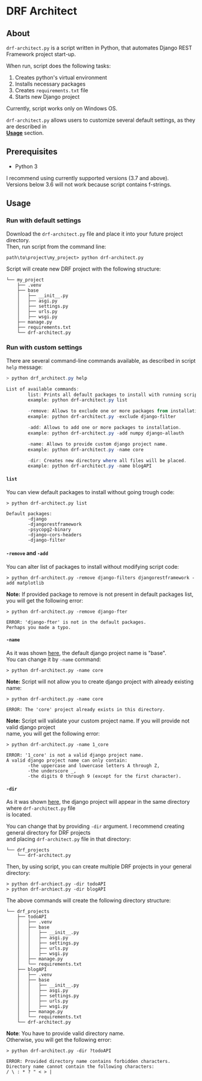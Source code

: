 # **DRF Architect**

## **About**

`drf-architect.py` is a script written in Python, that automates Django REST Framework project start-up.

When run, script does the following tasks:

1. Creates python's virtual environment
2. Installs necessary packages
3. Creates `requirements.txt` file
4. Starts new Django project

Currently, script works only on Windows OS.

`drf-architect.py` allows users to customize several default settings, as they are described in<br>
[**Usage**](#usage) section.

## **Prerequisites**

-   Python 3

I recommend using currently supported versions (3.7 and above).  
Versions below 3.6 will not work because script contains f-strings.

## **Usage**

### **Run with default settings**

Download the `drf-architect.py` file and place it into your future project directory.  
Then, run script from the command line:

```
path\to\project\my_project> python drf-architect.py
```

Script will create new DRF project with the following structure:

```
└── my_project
    ├── .venv
    ├── base
    │   ├── __init__.py
    │   ├── asgi.py
    │   ├── settings.py
    │   ├── urls.py
    │   ├── wsgi.py
    ├── manage.py
    ├── requirements.txt
    └── drf-architect.py
```

### **Run with custom settings**

There are several command-line commands available, as described in script `help` message:

```powershell
> python drf_architect.py help

List of available commands:
        list: Prints all default packages to install with running script.
        example: python drf-architect.py list

        -remove: Allows to exclude one or more packages from installation.
        example: python drf-architect.py -exclude django-filter

        -add: Allows to add one or more packages to installation.
        example: python drf-architect.py -add numpy django-allauth

        -name: Allows to provide custom django project name.
        example: python drf-architect.py -name core

        -dir: Creates new directory where all files will be placed.
        example: python drf-architect.py -name blogAPI
```

#### **`list`**

You can view default packages to install without going trough code:

```
> python drf-architect.py list

Default packages:
        -django
        -djangorestframework
        -psycopg2-binary
        -django-cors-headers
        -django-filter
```

#### **`-remove`** and **`-add`**

You can alter list of packages to install without modifying script code:

```
> python drf-architect.py -remove django-filters djangorestframework -add matplotlib
```

**Note:** If provided package to remove is not present in default packages list,  
you will get the following error:

```
> python drf-architect.py -remove django-fter

ERROR: 'django-fter' is not in the default packages.
Perhaps you made a typo.
```

#### **`-name`**

As it was shown [here](#run-with-default-settings), the default django project name is "base".  
You can change it by `-name` command:

```
> python drf-architect.py -name core
```

**Note:** Script will not allow you to create django project with already existing name:

```
> python drf-architect.py -name core

ERROR: The 'core' project already exists in this directory.
```

**Note:** Script will validate your custom project name. If you will provide not valid django project  
name, you will get the following error:

```
> python drf-architect.py -name 1_core

ERROR: '1_core' is not a valid django project name.
A valid django project name can only contain:
        -the uppercase and lowercase letters A through Z,
        -the underscore _,
        -the digits 0 through 9 (except for the first character).
```

#### **`-dir`**

As it was shown [here](#run-with-default-settings), the django project will appear in the same directory where `drf-architect.py` file  
is located.

You can change that by providing `-dir` argument. I recommend creating general directory for DRF projects  
and placing `drf-architect.py` file in that directory:

```
└── drf_projects
    └── drf-architect.py
```

Then, by using script, you can create multiple DRF projects in your general directory:

```
> python drf-archiect.py -dir todoAPI
> python drf-archiect.py -dir blogAPI
```

The above commands will create the following directory structure:

```
└── drf_projects
    ├── todoAPI
    │   ├── .venv
    │   ├── base
    │   │   ├── __init__.py
    │   │   ├── asgi.py
    │   │   ├── settings.py
    │   │   ├── urls.py
    │   │   ├── wsgi.py
    │   ├── manage.py
    │   └── requirements.txt
    ├── blogAPI
    │   ├── .venv
    │   ├── base
    │   │   ├── __init__.py
    │   │   ├── asgi.py
    │   │   ├── settings.py
    │   │   ├── urls.py
    │   │   ├── wsgi.py
    │   ├── manage.py
    │   └── requirements.txt
    └── drf-architect.py
```

**Note**: You have to provide valid directory name.  
Otherwise, you will get the following error:

```
> python drf-architect.py -dir ?todoAPI

ERROR: Provided directory name contains forbidden characters.
Directory name cannot contain the following characters:
/ \ : * ? " < > |
```
